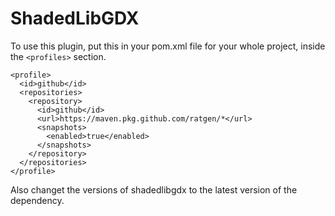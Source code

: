 # ShadedLibGDX

To use this plugin, put this in your pom.xml file for your whole project, inside the `<profiles>` section.

```
<profile>
  <id>github</id>
  <repositories>
    <repository>
      <id>github</id>
      <url>https://maven.pkg.github.com/ratgen/*</url>
      <snapshots>
        <enabled>true</enabled>
      </snapshots>
    </repository>
  </repositories>
</profile>
```

Also changet the versions of shadedlibgdx to the latest version of the dependency.
